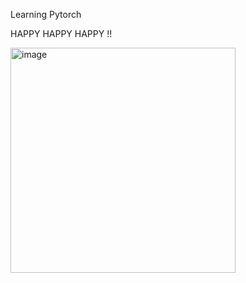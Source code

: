 Learning Pytorch 


HAPPY HAPPY HAPPY !!

<img width="360" height="360" alt="image" src="https://github.com/user-attachments/assets/3e585c18-77b9-472b-8e5f-951f44ddddfc" />
